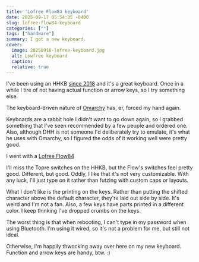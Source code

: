 ```yaml
---
title: 'Lofree Flow84 keyboard'
date: 2025-09-17 05:54:35 -0400
slug: lofree-flow84-keyboard
categories: [""]
tags: ["hardware"]
summary: I got a new keyboard.
cover: 
  image: 20250916-lofree-keyboard.jpg
  alt: Lowfree keyboard
  caption: 
  relative: true
---
```


I've been using an HHKB [since 2018](https://archive.baty.net/2018/the-happy-hacking-keyboard-professional-2/) and it's a great keyboard. Once in a while I tire of not having actual function or arrow keys, so I try something else.

The keyboard-driven nature of [Omarchy](https://omarchy.org) has, er, forced my hand again.

Keyboards are a rabbit hole I didn't want to go down again, so I grabbed something that I've seen recommended by a few people and ordered one. Also, although DHH is not someone I'd deliberately try to emulate, it's what he uses with Omarchy, so I figured the odds of it working well were pretty good.

I went with a [Lofree Flow84](https://www.lofree.co/products/lofree-flow-the-smoothest-mechanical-keyboard)

I'll miss the Topre switches on the HHKB, but the Flow's switches feel pretty good. Different, but good. Oddly, I like that it's not very customizable. With any luck, I'll just type on it rather than futzing with custom caps or layouts.

What I don't like is the printing on the keys. Rather than putting the shifted character above the default character, they're laid out side by side. It's weird and I'm not a fan. Also, a few keys have parts printed in a different color. I keep thinking I've dropped crumbs on the keys.

The worst thing is that when rebooting, I can't type in my password when using Bluetooth. I'm using it wired, so it's not a problem for me, but still not ideal.

Otherwise, I'm happily thwocking away over here on my new keyboard. Function and arrow keys are handy, btw. :)
